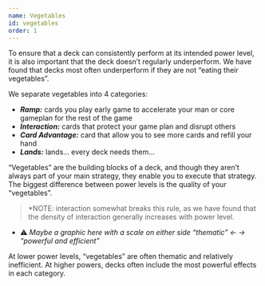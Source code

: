 ```yaml
---
name: Vegetables
id: vegetables
order: 1
---
```


To ensure that a deck can consistently perform at its intended power level, it is also important that the deck doesn’t regularly underperform. We have found that decks most often underperform if they are not “eating their vegetables”.

We separate vegetables into 4 categories:

- _**Ramp:**_ cards you play early game to accelerate your man or core gameplan for the rest of the game
- _**Interaction:**_ cards that protect your game plan and disrupt others
- _**Card Advantage:**_ card that allow you to see more cards and refill your hand
- _**Lands:**_ lands... every deck needs them…

“Vegetables” are the building blocks of a deck, and though they aren’t always part of your main strategy, they enable you to execute that strategy. The biggest difference between power levels is the quality of your “vegetables”.

> \*NOTE: interaction somewhat breaks this rule, as we have found that the density of interaction generally increases with power level.

- :warning: _Maybe a graphic here with a scale on either side “thematic” ← → “powerful and efficient”_

At lower power levels, “vegetables” are often thematic and relatively inefficient.
At higher powers, decks often include the most powerful effects in each category.
